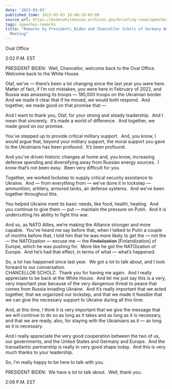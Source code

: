 ```yaml
---
date: '2023-03-03'
published_time: 2023-03-03 16:48:19-05:00
source_url: https://bidenwhitehouse.archives.gov/briefing-room/speeches-remarks/2023/03/03/remarks-by-president-biden-and-chancellor-scholz-of-germany-before-bilateral-meeting/
tags: speeches-remarks
title: "Remarks by President\_Biden and Chancellor Scholz of Germany Before Bilateral\_\
  Meeting"
---
```

 
Oval Office

2:02 P.M. EST  
  
PRESIDENT BIDEN:  Well, Chancellor, welcome back to the Oval Office. 
Welcome back to the White House.

Olaf, we’ve — there’s been a lot changing since the last year you were
here.  Matter of fact, if I’m not mistaken, you were here in February of
2022, and Russia was amassing its troops — 185,000 troops on the
Ukrainian border.  And we made it clear that if he moved, we would both
respond.  And together, we made good on that promise that —

And I want to thank you, Olaf, for your strong and steady leadership. 
And I mean that sincerely.  It’s made a world of difference.  And
together, we made good on our promise.

You’ve stepped up to provide critical military support.  And, you know,
I would argue that, beyond your military support, the moral support you
gave to the Ukrainians has been profound.  It’s been profound. 

And you’ve driven historic changes at home and, you know, increasing
defense spending and diversifying away from Russian energy sources.  I
know that’s not been easy.  Been very difficult for you.

Together, we worked lockstep to supply critical security assistance to
Ukraine.  And — from everything from — we’ve done it in lockstep —
ammunition, artillery, armored tanks, air defense systems.  And we’ve
been together throughout this.

You helped Ukraine meet its basic needs, like food, health, heating. 
And you continue to give them — put — maintain the pressure on Putin. 
And it is undercutting his ability to fight this war.

And so, as NATO Allies, we’re making the Alliance stronger and more
capable.  You’ve heard me say before that, when I talked to Putin a
couple of months before that, I told him that he was more likely to get
the — not the — the NATOization — excuse me — the <s>Findalization</s>
\[Finlandization\] of Europe, which he was pushing for.  More like he
got the NATOization of Europe.  And he’s had that effect, in terms of
what — what’s happened.

So, a lot has happened since last year.  We got a lot to talk about, and
I look forward to our conversation.    
CHANCELLOR SCHOLZ:  Thank you for having me again.  And I really
appreciate to be back at the White House.  And let me just say this is a
very, very important year because of the very dangerous threat to peace
that comes from Russia invading Ukraine.  And it’s really important that
we acted together, that we organized our lockstep, and that we made it
feasible that we can give the necessary support to Ukraine during all
this time.

And, at this time, I think it is very important that we give the message
that we will continue to do so as long as it takes and as long as it is
necessary, and that we are ready, also, for staying with the Ukrainians
as it — as long as it is necessary.

And I really appreciate the very good cooperation between the two of us,
our governments, and the United States and Germany and Europe.  And the
transatlantic partnership is really in very good shape today.  And this
is very much thanks to your leadership.   
  
So, I’m really happy to be here to talk with you.

PRESIDENT BIDEN:  We have a lot to talk about.  Well, thank you.

2:06 P.M. EST

